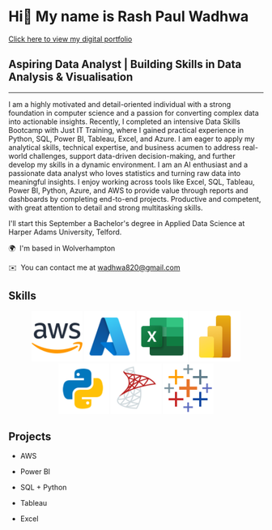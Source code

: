 
# **Hi👋 My name is Rash Paul Wadhwa**  
[Click here to view my digital portfolio](https://rashpaul3051c4.myportfolio.com/)
   
## **Aspiring Data Analyst | Building Skills in Data Analysis & Visualisation**  
---  
I am a highly motivated and detail-oriented individual with a strong foundation in computer science and a passion for converting complex data into actionable insights.
Recently, I completed an intensive Data Skills Bootcamp with Just IT Training, where I gained practical experience in Python, SQL, Power BI, Tableau, Excel, and Azure.
I am eager to apply my analytical skills, technical expertise, and business acumen to address real-world challenges, support data-driven decision-making,
and further develop my skills in a dynamic environment.
I am an AI enthusiast and a passionate data analyst who loves statistics and turning raw data into meaningful insights. 
I enjoy working across tools like Excel, SQL, Tableau, Power BI, Python, Azure, and AWS to provide value through reports and dashboards by completing end-to-end projects.
Productive and competent, with great attention to detail and strong multitasking skills.

I'll start this September a Bachelor's degree in Applied Data Science at Harper Adams University, Telford.


🌍  I'm based in Wolverhampton 

✉️  You can contact me at [wadhwa820@gmail.com](mailto:wadhwa820@gmail.com)  

##  Skills
 
<p align="center">
<img src="Icons/AWS.png" alt="AWS" width="100"/>
<img src="Icons/Azure.png" alt="Azure" width="100"/>
<img src="Icons/Excel.png" alt="Excel" width="100"/>
<img src="Icons/Power BI.png" alt="Power BI" width="100"/>
<img src="Icons/Python.png" alt="Python" width="100"/>
<img src="Icons/SQL Server.png" alt="SQL Server" width="100"/>
<img src="Icons/Tableau.png" alt="Tableau" width="100"/>
</p>

## Projects

- AWS
    
- Power BI
   
- SQL + Python
  
- Tableau
    
- Excel
    


